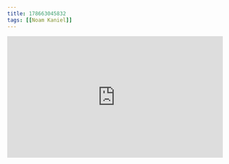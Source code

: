 ```yaml
---
title: 178663045832
tags: [[Noam Kaniel]]
---
```

<iframe allow="accelerometer; autoplay; clipboard-write; encrypted-media; gyroscope; picture-in-picture" allowfullscreen="" frameborder="0" height="281" id="youtube_iframe" src="https://www.youtube.com/embed/kq5Y_ogiyi0?feature=oembed&amp;enablejsapi=1&amp;origin=https://safe.txmblr.com&amp;wmode=opaque" width="500"></iframe>